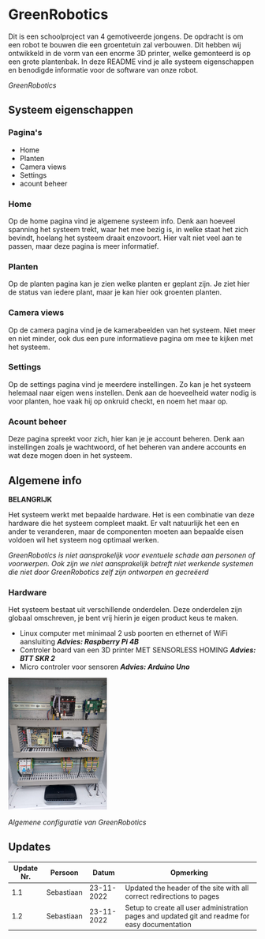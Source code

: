 # GreenRobotics

Dit is een schoolproject van 4 gemotiveerde jongens. De opdracht is om een robot te bouwen die een groentetuin zal verbouwen. Dit hebben wij ontwikkeld in de vorm van een enorme 3D printer, welke gemonteerd is op een grote plantenbak. In deze README vind je alle systeem eigenschappen en benodigde informatie voor de software van onze robot.

_GreenRobotics_

## Systeem eigenschappen

### Pagina's

- Home
- Planten
- Camera views
- Settings
- acount beheer

### Home

Op de home pagina vind je algemene systeem info. Denk aan hoeveel spanning het systeem trekt, waar het mee bezig is, in welke staat het zich bevindt, hoelang het systeem draait enzovoort. Hier valt niet veel aan te passen, maar deze pagina is meer informatief.

### Planten

Op de planten pagina kan je zien welke planten er geplant zijn. Je ziet hier de status van iedere plant, maar je kan hier ook groenten planten.

### Camera views

Op de camera pagina vind je de kamerabeelden van het systeem. Niet meer en niet minder, ook dus een pure informatieve pagina om mee te kijken met het systeem.

### Settings

Op de settings pagina vind je meerdere instellingen. Zo kan je het systeem helemaal naar eigen wens instellen. Denk aan de hoeveelheid water nodig is voor planten, hoe vaak hij op onkruid checkt, en noem het maar op.

### Acount beheer

Deze pagina spreekt voor zich, hier kan je je account beheren. Denk aan instellingen zoals je wachtwoord, of het beheren van andere accounts en wat deze mogen doen in het systeem.

## Algemene info

**BELANGRIJK**

Het systeem werkt met bepaalde hardware. Het is een combinatie van deze hardware die het systeem compleet maakt. Er valt natuurlijk het een en ander te veranderen, maar de componenten moeten aan bepaalde eisen voldoen wil het systeem nog optimaal werken. 

_GreenRobotics is niet aansprakelijk voor eventuele schade aan personen of voorwerpen. Ook zijn we niet aansprakelijk betreft niet werkende systemen die niet door GreenRobotics zelf zijn ontworpen en gecreëerd_

### Hardware

Het systeem bestaat uit verschillende onderdelen. Deze onderdelen zijn globaal omschreven, je bent vrij hierin je eigen product keus te maken.

- Linux computer met minimaal 2 usb poorten en ethernet of WiFi aansluiting _**Advies: Raspberry Pi 4B**_
- Controler board van een 3D printer MET SENSORLESS HOMING _**Advies: BTT SKR 2**_
- Micro controler voor sensoren _**Advies: Arduino Uno**_

<img src="./Static/IMG/config.jpg" alt="drawing" width="200"/>

_Algemene configuratie van GreenRobotics_

## Updates

| Update Nr. | Persoon | Datum | Opmerking |
| ----------- | ----------- | ----------- | ----------- |
| 1.1 | Sebastiaan | 23-11-2022 | Updated the header of the site with all correct redirections to pages |
| 1.2 | Sebastiaan | 23-11-2022 | Setup to create all user administration pages and updated git and readme for easy documentation |